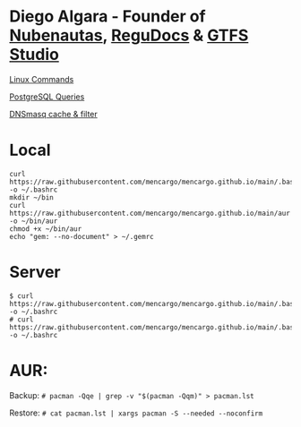 # Diego Algara - Founder of [Nubenautas](https://nubenautas.com/), [ReguDocs](https://regudocs.com/) & [GTFS Studio](https://gtfs.studio)
[Linux Commands](https://gist.github.com/mencargo/c5e8c296a4e5492cdfb8c08774aed798)

[PostgreSQL Queries](https://gist.github.com/mencargo/79447185034ebabcb49087008fbdc266)

[DNSmasq cache & filter](https://gist.github.com/mencargo/1c66729f3db840f49c8cde2012d437d7)

# Local
```
curl https://raw.githubusercontent.com/mencargo/mencargo.github.io/main/.bashrc -o ~/.bashrc
mkdir ~/bin
curl https://raw.githubusercontent.com/mencargo/mencargo.github.io/main/aur -o ~/bin/aur
chmod +x ~/bin/aur
echo "gem: --no-document" > ~/.gemrc
```

# Server
```
$ curl https://raw.githubusercontent.com/mencargo/mencargo.github.io/main/.bashrc_server -o ~/.bashrc
# curl https://raw.githubusercontent.com/mencargo/mencargo.github.io/main/.bashrc_server_root -o ~/.bashrc
```

# AUR:
Backup: `# pacman -Qqe | grep -v "$(pacman -Qqm)" > pacman.lst`

Restore: `# cat pacman.lst | xargs pacman -S --needed --noconfirm`
